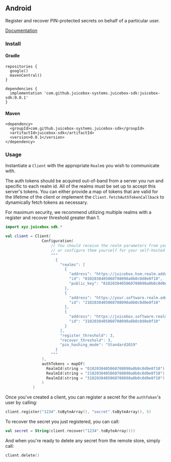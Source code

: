 ## Android

Register and recover PIN-protected secrets on behalf of a particular user.

[Documentation](https://docs.juicebox.xyz/android/juicebox-sdk/xyz.juicebox.sdk/)

### Install

#### Gradle

```
repositories {
  google()
  mavenCentral()
}

dependencies {
  implementation 'com.github.juicebox-systems.juicebox-sdk:juicebox-sdk:0.0.1'
}
```

#### Maven

```
<dependency>
  <groupId>com.github.juicebox-systems.juicebox-sdk</groupId>
  <artifactId>juicebox-sdk</artifactId>
  <version>0.0.1</version>
</dependency>
```

### Usage

Instantiate a `Client` with the appropriate `Realm`s you wish to communicate with.

The auth tokens should be acquired out-of-band from a server you run and specific to each realm id. All of the realms must be set up to accept this server's tokens. You can either provide a map of tokens that are valid for the lifetime of the client or implement the `Client.fetchAuthTokenCallback` to dynamically fetch tokens as necessary.

For maximum security, we recommend utilizing multiple realms with a register and recover threshold greater than 1.

```kotlin
import xyz.juicebox.sdk.*

val client = Client(
                Configuration(
                    // You should receive the realm parameters from your realm provider,
                    // or configure them yourself for your self-hosted realm.
                    """
                      {
                        "realms": [
                          {
                            "address": "https://juicebox.hsm.realm.address",
                            "id": "0102030405060708090a0b0c0d0e0f10",
                            "public_key": "0102030405060708090a0b0c0d0e0f101112131415161718191a1b1c1d1e1f20"
                          },
                          {
                            "address": "https://your.software.realm.address",
                            "id": "2102030405060708090a0b0c0d0e0f10"
                          },
                          {
                            "address": "https://juicebox.software.realm.address",
                            "id": "3102030405060708090a0b0c0d0e0f10"
                          }
                        ],
                        "register_threshold": 3,
                        "recover_threshold": 3,
                        "pin_hashing_mode": "Standard2019"
                      }
                    """
                ),
                authTokens = mapOf(
                  RealmId(string = "0102030405060708090a0b0c0d0e0f10") to authToken1,
                  RealmId(string = "2102030405060708090a0b0c0d0e0f10") to authToken2,
                  RealmId(string = "3102030405060708090a0b0c0d0e0f10") to authToken3
                )
            )
```

Once you've created a client, you can register a secret for the `authToken`'s user by calling:

```kotlin
client.register("1234".toByteArray(), "secret".toByteArray(), 5)
```

To recover the secret you just registered, you can call:

```kotlin
val secret = String(client.recover("1234".toByteArray()))
```

And when you're ready to delete any secret from the remote store, simply call:

```kotlin
client.delete()
```
